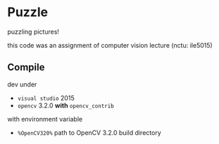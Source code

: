 # Puzzle

puzzling pictures!

this code was an assignment of computer vision lecture (nctu: ile5015)

## Compile

dev under

- `visual studio` 2015
- `opencv` 3.2.0 **with** `opencv_contrib`

with environment variable

- `%OpenCV320%` path to OpenCV 3.2.0 build directory
